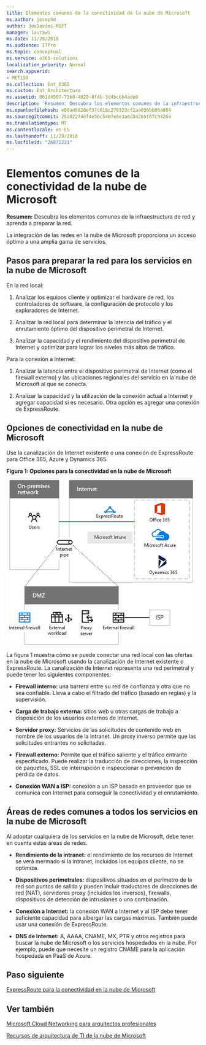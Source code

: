 ```yaml
---
title: Elementos comunes de la conectividad de la nube de Microsoft
ms.author: josephd
author: JoeDavies-MSFT
manager: laurawi
ms.date: 11/28/2018
ms.audience: ITPro
ms.topic: conceptual
ms.service: o365-solutions
localization_priority: Normal
search.appverid:
- MET150
ms.collection: Ent_O365
ms.custom: Ent_Architecture
ms.assetid: 061d4507-7360-4029-8f4b-3d4bc6b4ade0
description: 'Resumen: Descubra los elementos comunes de la infraestructura de red y aprenda a preparar la red.'
ms.openlocfilehash: e00ad8820ef37c818c270323cf2aa036bb86a804
ms.sourcegitcommit: 25a022f4ef4e56c5407e8e3a8a34265f8fc94264
ms.translationtype: MT
ms.contentlocale: es-ES
ms.lasthandoff: 11/29/2018
ms.locfileid: "26872221"
---
```

# <a name="common-elements-of-microsoft-cloud-connectivity"></a>Elementos comunes de la conectividad de la nube de Microsoft

 **Resumen:** Descubra los elementos comunes de la infraestructura de red y aprenda a preparar la red.
  
La integración de las redes en la nube de Microsoft proporciona un acceso óptimo a una amplia gama de servicios.
  
## <a name="steps-to-prepare-your-network-for-microsoft-cloud-services"></a>Pasos para preparar la red para los servicios en la nube de Microsoft
<a name="steps"> </a>

En la red local:
  
1. Analizar los equipos cliente y optimizar el hardware de red, los controladores de software, la configuración de protocolo y los exploradores de Internet.
    
2. Analizar la red local para determinar la latencia del tráfico y el enrutamiento óptimo del dispositivo perimetral de Internet.
    
3. Analizar la capacidad y el rendimiento del dispositivo perimetral de Internet y optimizar para lograr los niveles más altos de tráfico.
    
Para la conexión a Internet:
  
1. Analizar la latencia entre el dispositivo perimetral de Internet (como el firewall externo) y las ubicaciones regionales del servicio en la nube de Microsoft al que se conecta.
    
2. Analizar la capacidad y la utilización de la conexión actual a Internet y agregar capacidad si es necesario. Otra opción es agregar una conexión de ExpressRoute.
    
## <a name="microsoft-cloud-connectivity-options"></a>Opciones de conectividad en la nube de Microsoft
<a name="steps"> </a>

Use la canalización de Internet existente o una conexión de ExpressRoute para Office 365, Azure y Dynamics 365.
  
**Figura 1: Opciones para la conectividad en la nube de Microsoft**

![Figura 1:  Opciones para la conectividad en la nube de Microsoft](media/Network-Poster/CommonElements.png)

  
La figura 1 muestra cómo se puede conectar una red local con las ofertas en la nube de Microsoft usando la canalización de Internet existente o ExpressRoute. La canalización de Internet representa una red perimetral y puede tener los siguientes componentes:
  
- **Firewall interno:** una barrera entre su red de confianza y otra que no sea confiable. Lleva a cabo el filtrado del tráfico (basado en reglas) y la supervisión.
    
- **Carga de trabajo externa:** sitios web u otras cargas de trabajo a disposición de los usuarios externos de Internet.
    
- **Servidor proxy:** Servicios de las solicitudes de contenido web en nombre de los usuarios de la intranet. Un proxy inverso permite que las solicitudes entrantes no solicitadas.
    
- **Firewall externo:** Permite que el tráfico saliente y el tráfico entrante especificado. Puede realizar la traducción de direcciones, la inspección de paquetes, SSL de interrupción e inspeccionar o prevención de pérdida de datos.
    
- **Conexión WAN a ISP:** conexión a un ISP basada en proveedor que se comunica con Internet para conseguir la conectividad y el enrutamiento.
    
## <a name="areas-of-networking-common-to-all-microsoft-cloud-services"></a>Áreas de redes comunes a todos los servicios en la nube de Microsoft
<a name="steps"> </a>

Al adoptar cualquiera de los servicios en la nube de Microsoft, debe tener en cuenta estas áreas de redes.
  
- **Rendimiento de la intranet:** el rendimiento de los recursos de Internet se verá mermado si la intranet, incluidos los equipos cliente, no se optimiza.
    
- **Dispositivos perimetrales:** dispositivos situados en el perímetro de la red son puntos de salida y pueden incluir traductores de direcciones de red (NAT), servidores proxy (incluidos los inversos), firewalls, dispositivos de detección de intrusiones o una combinación.
    
- **Conexión a Internet:** la conexión WAN a Internet y al ISP debe tener suficiente capacidad para albergar las cargas máximas. También puede usar una conexión de ExpressRoute.
    
- **DNS de Internet:** A, AAAA, CNAME, MX, PTR y otros registros para buscar la nube de Microsoft o los servicios hospedados en la nube. Por ejemplo, puede que necesite un registro CNAME para la aplicación hospedada en PaaS de Azure.
    

## <a name="next-step"></a>Paso siguiente

[ExpressRoute para la conectividad en la nube de Microsoft](expressroute-for-microsoft-cloud-connectivity.md)

## <a name="see-also"></a>Ver también

<a name="steps"> </a>

[Microsoft Cloud Networking para arquitectos profesionales](microsoft-cloud-networking-for-enterprise-architects.md)
  
[Recursos de arquitectura de TI de la nube de Microsoft](microsoft-cloud-it-architecture-resources.md)


